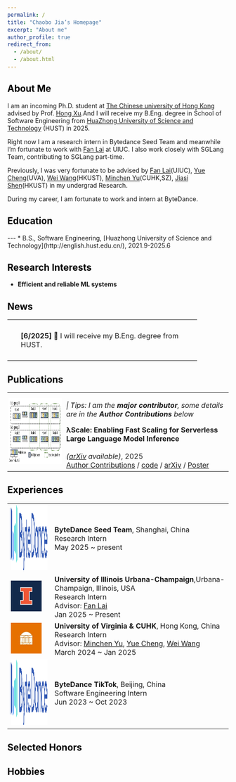 ```yaml
---
permalink: /
title: "Chaobo Jia’s Homepage"
excerpt: "About me"
author_profile: true
redirect_from: 
  - /about/
  - /about.html
---
```


<!-- This is the front page of a website that is powered by the [academicpages template](https://github.com/academicpages/academicpages.github.io) and hosted on GitHub pages. [GitHub pages](https://pages.github.com) is a free service in which websites are built and hosted from code and data stored in a GitHub repository, automatically updating when a new commit is made to the respository. This template was forked from the [Minimal Mistakes Jekyll Theme](https://mmistakes.github.io/minimal-mistakes/) created by Michael Rose, and then extended to support the kinds of content that academics have: publications, talks, teaching, a portfolio, blog posts, and a dynamically-generated CV. You can fork [this repository](https://github.com/academicpages/academicpages.github.io) right now, modify the configuration and markdown files, add your own PDFs and other content, and have your own site for free, with no ads! An older version of this template powers my own personal website at [stuartgeiger.com](http://stuartgeiger.com), which uses [this Github repository](https://github.com/staeiou/staeiou.github.io). -->


<h2 class="col">
<font color=black>About Me</font>
</h2>
<!-- --- -->

I am an incoming Ph.D. student at [The Chinese university of Hong Kong](https://www.cuhk.edu.hk/chinese/index.html) advised by Prof. [Hong Xu](https://henryhxu.github.io/).And I will receive my B.Eng. degree in School of Software Engineering from [HuaZhong University of Science and Technology](http://english.hust.edu.cn/) (HUST) in 2025.

Right now I am a research intern in Bytedance Seed Team and meanwhile I’m fortunate to work with [Fan Lai](https://grainger.illinois.edu/about/directory/faculty/fanlai) at UIUC. I also work closely with SGLang Team, contributing to SGLang part-time.

Previously, I was very fortunate to be advised by [Fan Lai](https://grainger.illinois.edu/about/directory/faculty/fanlai)(UIUC), [Yue Cheng](https://tddg.github.io/)(UVA), [Wei Wang](https://www.cse.ust.hk/~weiwa/)(HKUST), [Minchen Yu](https://sds.cuhk.edu.cn/en/teacher/1246)(CUHK,SZ), [Jiasi Shen](https://shenjiasi.com/)(HKUST) in my undergrad Research.

During my career, I am fortunate to work and intern at ByteDance.

<!-- > please feel free to chat with me or drop me an email! -->

<h2 class="col">
<font color=black>Education</font>
</h2>
---
* B.S., Software Engineering, [Huazhong University of Science and Technology](http://english.hust.edu.cn/), 2021.9-2025.6

<!-- * Looking for chances of Summer research experience in US or Singpore -->
<!-- * B.S. in GitHub, GitHub University, 2012 -->
<!-- * M.S. in Jekyll, GitHub University, 2014 -->
<!-- * Ph.D in Version Control Theory, GitHub University, 2018 (expected) -->

<style>
table {
    border-collapse: collapse;
    border: none;
    font-size: 16px;
}

td, th {
    border: none;
}
</style>


<h2 class="col">
<font color=black>Research Interests</font>
</h2>

* <b>Efficient and reliable ML systems</b>

<h2 class="col">
<font color=black>News</font>
</h2>

<table class="content-table">
  <tbody>
    <tr>
      <td style="padding:10px 10px;width:100%;vertical-align:middle;text-align:justify">
        <p style="margin-left: 5%; text-align:left">
          <strong>[6/2025]</strong> &#x1F389; I will receive my B.Eng. degree from HUST.
          <br>
        </p>
      </td>
    </tr>
  </tbody>
</table>



<h2 class="col">
<font color=black>Publications</font>
</h2>


<!-- style="width:100%;max-width:900px;border:none;border-spacing:0px;border-collapse:collapse;margin-right:auto;margin-left:auto;margin-top:75px;" -->
<table class="content-table">
  <tbody>
    <tr>
      <td style="padding:1px 2px;width:25%;vertical-align:middle">
        <img src="images/publications/faascale.png" class="pub-image" width="180" height="150">
      </td>
      <td width="75%" valign="middle">
        <!-- tips -->
        <p><em>| Tips: I am the <b>major contributor</b>, some details are in the <b>Author Contributions</b> below</em></p>
        <!-- heading -->
        <papertitle><b> λScale: Enabling Fast Scaling for Serverless Large Language Model Inference</b></papertitle>
        <!-- authors -->
        <br>
        <!-- conference & date -->
        <br>
        <em>(<a href="https://arxiv.org/pdf/2502.09922">arXiv</a> available)</em>, 2025
        <br>
        <!-- links -->
        <a href="files/supporting-letter.pdf">Author Contributions</a>
        / <a href="">code</a>
        / <a href="https://arxiv.org/pdf/2502.09922">arXiv</a>
        / <a href="">Poster</a>
      </td>
    </tr>
  </tbody>
</table>



<h2 class="col">
<font color=black>Experiences</font>
</h2>

<table class="content-table">
  <tbody>
    <tr>
      <td class="section-image-small">
        <img src="images/Experience/bytedance.png" alt="bytedance logo" class="section-image-small" width="150" height="150">
      </td>
      <td class="section-content">
        <div class="section-title">
          <b>ByteDance Seed Team</b>, Shanghai, China
          <br>
          Research Intern
          <br>
          May 2025 ~ present
        </div>
      </td>
    </tr>
    <tr>
      <td class="section-image-extreme">
        <img src="images/Experience/uiuc.png" alt="uiuc logo" class="section-image-extreme" width="70" height="70">
      </td>
      <td class="section-content">
        <div class="section-title">
          <b>University of Illinois Urbana-Champaign</b>,Urbana-Champaign, Illinois, USA
          <br>
          Research Intern
          <br>
          Advisor: <a
            href="https://grainger.illinois.edu/about/directory/faculty/fanlai">Fan Lai</a>
          <br>
          Jan 2025 ~ Present
        </div>
      </td>
    </tr>
    <tr>
      <td class="section-image-small">
        <img src="images/Experience/uva.png" alt="uva logo" class="section-image-small" width="70" height="70">
      </td>
      <td class="section-content">
        <div class="section-title">
          <b>University of Virginia & CUHK</b>, Hong Kong, China
          <br>
          Research Intern
          <br>
          Advisor: <a
            href="https://sds.cuhk.edu.cn/en/teacher/1246">Minchen Yu</a>, <a
            href="https://tddg.github.io/">Yue Cheng</a>, <a
            href="https://www.cse.ust.hk/~weiwa/">Wei Wang</a>
          <br>
          March 2024 ~ Jan 2025
        </div>
      </td>
    </tr>
    <tr>
      <td class="section-image-small">
        <img src="images/Experience/bytedance.png" alt="bytedance logo" class="section-image-small" width="150" height="150">
      </td>
      <td class="section-content">
        <div class="section-title">
          <b>ByteDance TikTok</b>, Beijing, China
          <br>
          Software Engineering Intern
          <br>
          Jun 2023 ~ Oct 2023
        </div>
      </td>
    </tr>
  </tbody>
</table>

<h2 class="col">
<font color=black>Selected Honors</font>
</h2>

<h2 class="col">
<font color=black>Hobbies</font>
</h2>
